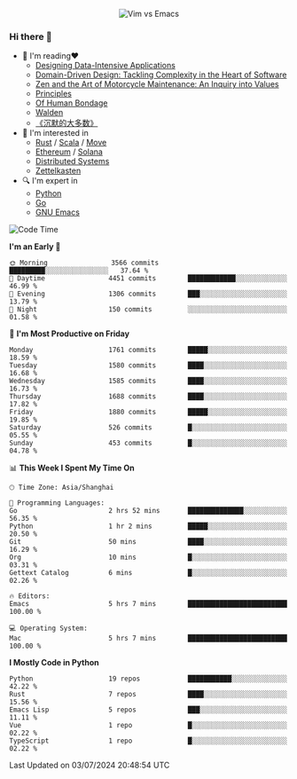 <p align="center">
    <img src="https://gist.githubusercontent.com/coldnight/e696baffb094e71c96cb302118878eae/raw/40ea5053a6f66cc65f90f437e4173497da225958/banner.gif" alt="Vim vs Emacs" />
</p>

### Hi there 👋

- 📖 I'm reading❤️
    + [Designing Data-Intensive Applications](https://www.oreilly.com/library/view/designing-data-intensive-applications/9781491903063/)
    + [Domain-Driven Design: Tackling Complexity in the Heart of Software](https://www.dddcommunity.org/book/evans_2003/)
    + [Zen and the Art of Motorcycle Maintenance: An Inquiry into Values](https://en.wikipedia.org/wiki/Zen_and_the_Art_of_Motorcycle_Maintenance)
    + [Principles](https://www.principles.com/)
    + [Of Human Bondage](https://en.wikipedia.org/wiki/Of_Human_Bondage)
    + [Walden](https://en.wikipedia.org/wiki/Walden)
    + [《沉默的大多数》](https://en.wikipedia.org/wiki/Silent_majority)
- 🌱 I'm interested in
    + [Rust](https://www.rust-lang.org/) / [Scala](https://www.scala-lang.org/) / [Move](https://github.com/move-language/move/)
    + [Ethereum](https://ethereum.org/en/) / [Solana](https://solana.com/)
	+ [Distributed Systems](https://www.linuxzen.com/notes/topics/20200320174417_%E5%88%86%E5%B8%83%E5%BC%8F/)
	+ [Zettelkasten](https://www.linuxzen.com/notes/notes/20220120080920-slip_box/)
- 🔍 I'm expert in
    + [Python](https://www.python.org/)
    + [Go](https://go.dev/)
    + [GNU Emacs](https://www.gnu.org/software/emacs/)

<!--START_SECTION:waka-->
![Code Time](http://img.shields.io/badge/Code%20Time-2%2C944%20hrs%2036%20mins-blue)

**I'm an Early 🐤** 

```text
🌞 Morning                3566 commits        █████████░░░░░░░░░░░░░░░░   37.64 % 
🌆 Daytime                4451 commits        ████████████░░░░░░░░░░░░░   46.99 % 
🌃 Evening                1306 commits        ███░░░░░░░░░░░░░░░░░░░░░░   13.79 % 
🌙 Night                  150 commits         ░░░░░░░░░░░░░░░░░░░░░░░░░   01.58 % 
```
📅 **I'm Most Productive on Friday** 

```text
Monday                   1761 commits        █████░░░░░░░░░░░░░░░░░░░░   18.59 % 
Tuesday                  1580 commits        ████░░░░░░░░░░░░░░░░░░░░░   16.68 % 
Wednesday                1585 commits        ████░░░░░░░░░░░░░░░░░░░░░   16.73 % 
Thursday                 1688 commits        ████░░░░░░░░░░░░░░░░░░░░░   17.82 % 
Friday                   1880 commits        █████░░░░░░░░░░░░░░░░░░░░   19.85 % 
Saturday                 526 commits         █░░░░░░░░░░░░░░░░░░░░░░░░   05.55 % 
Sunday                   453 commits         █░░░░░░░░░░░░░░░░░░░░░░░░   04.78 % 
```


📊 **This Week I Spent My Time On** 

```text
🕑︎ Time Zone: Asia/Shanghai

💬 Programming Languages: 
Go                       2 hrs 52 mins       ██████████████░░░░░░░░░░░   56.35 % 
Python                   1 hr 2 mins         █████░░░░░░░░░░░░░░░░░░░░   20.50 % 
Git                      50 mins             ████░░░░░░░░░░░░░░░░░░░░░   16.29 % 
Org                      10 mins             █░░░░░░░░░░░░░░░░░░░░░░░░   03.31 % 
Gettext Catalog          6 mins              █░░░░░░░░░░░░░░░░░░░░░░░░   02.26 % 

🔥 Editors: 
Emacs                    5 hrs 7 mins        █████████████████████████   100.00 % 

💻 Operating System: 
Mac                      5 hrs 7 mins        █████████████████████████   100.00 % 
```

**I Mostly Code in Python** 

```text
Python                   19 repos            ███████████░░░░░░░░░░░░░░   42.22 % 
Rust                     7 repos             ████░░░░░░░░░░░░░░░░░░░░░   15.56 % 
Emacs Lisp               5 repos             ███░░░░░░░░░░░░░░░░░░░░░░   11.11 % 
Vue                      1 repo              █░░░░░░░░░░░░░░░░░░░░░░░░   02.22 % 
TypeScript               1 repo              █░░░░░░░░░░░░░░░░░░░░░░░░   02.22 % 
```




 Last Updated on 03/07/2024 20:48:54 UTC
<!--END_SECTION:waka-->
